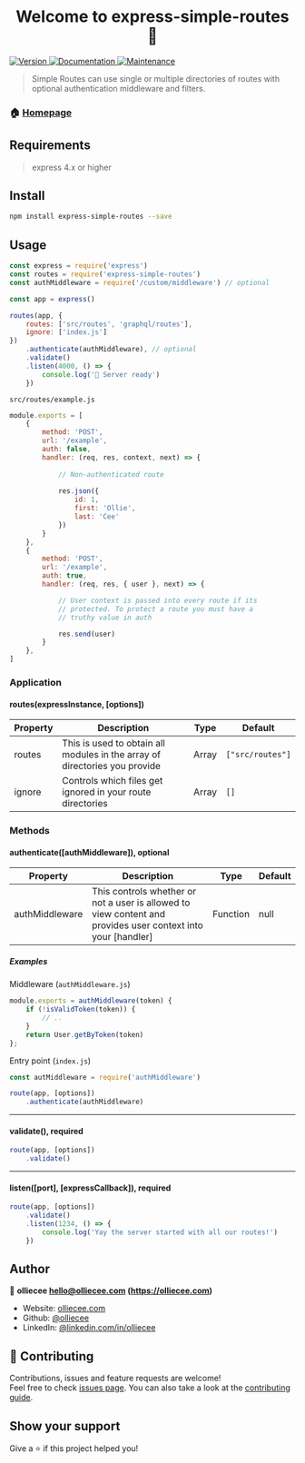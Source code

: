<h1 align="center">Welcome to express-simple-routes 👋</h1>
<p>
  <a href="https://www.npmjs.com/package/express-simple-routes" target="_blank">
    <img alt="Version" src="https://img.shields.io/npm/v/express-simple-routes.svg">
  </a>
  <a href="https://github.com/olliecee/express-simple-routes#readme" target="_blank">
    <img alt="Documentation" src="https://img.shields.io/badge/documentation-yes-brightgreen.svg" />
  </a>
  <a href="https://github.com/olliecee/express-simple-routes/graphs/commit-activity" target="_blank">
    <img alt="Maintenance" src="https://img.shields.io/badge/Maintained%3F-yes-green.svg" />
  </a>
</p>

> Simple Routes can use single or multiple directories of routes with optional authentication middleware and filters. 

### 🏠 [Homepage](https://github.com/olliecee/express-simple-routes#readme)

## Requirements
> express 4.x or higher

## Install

```sh
npm install express-simple-routes --save
```

## Usage

```javascript
const express = require('express')
const routes = require('express-simple-routes')
const authMiddleware = require('/custom/middleware') // optional

const app = express()

routes(app, {
    routes: ['src/routes', 'graphql/routes'],
    ignore: ['index.js']
})
    .authenticate(authMiddleware), // optional
    .validate()
    .listen(4000, () => {
        console.log('🚀 Server ready')
    })
```

`src/routes/example.js`
```javascript
module.exports = [
    {
        method: 'POST',
        url: '/example',
        auth: false,
        handler: (req, res, context, next) => {
            
            // Non-authenticated route
            
            res.json({
                id: 1,
                first: 'Ollie',
                last: 'Cee'
            })
        }
    },
    {
        method: 'POST',
        url: '/example',
        auth: true,
        handler: (req, res, { user }, next) => {

            // User context is passed into every route if its 
            // protected. To protect a route you must have a 
            // truthy value in auth

            res.send(user)
        }
    },
]
```

### Application
#### routes(expressInstance, [options])
| Property | Description | Type | Default |
| --- | --- | --- | --- |
| routes | This is used to obtain all modules in the array of directories you provide | Array | `["src/routes"]` |
| ignore | Controls which files get ignored in your route directories | Array | `[]`

### Methods
#### authenticate([authMiddleware]), optional
| Property | Description | Type | Default |
| --- | --- | --- | --- |
| authMiddleware | This controls whether or not a user is allowed to view content and provides user context into your [handler] | Function | null |

##### Examples
Middleware (`authMiddleware.js`)
```javascript
module.exports = authMiddleware(token) {
    if (!isValidToken(token)) {
        // ..
    }
    return User.getByToken(token)
};
```
Entry point (`index.js`)
```javascript
const autMiddleware = require('authMiddleware')

route(app, [options])
    .authenticate(authMiddleware)
```
***
#### validate(), required
```javascript
route(app, [options])
    .validate()
```
***
#### listen([port], [expressCallback]), required
```javascript
route(app, [options])
    .validate()
    .listen(1234, () => {
        console.log('Yay the server started with all our routes!')          
    })
```

## Author

👤 **olliecee <hello@olliecee.com> (https://olliecee.com)**

* Website: [olliecee.com](https://olliecee.com)
* Github: [@olliecee](https://github.com/olliecee)
* LinkedIn: [@linkedin.com\/in\/olliecee](https://linkedin.com/in/linkedin.com\/in\/olliecee)

## 🤝 Contributing

Contributions, issues and feature requests are welcome!<br />Feel free to check [issues page](https://github.com/olliecee/express-simple-routes/issues). You can also take a look at the [contributing guide](https://github.com/olliecee/express-simple-routes/blob/master/CONTRIBUTING.md).

## Show your support

Give a ⭐️ if this project helped you!
